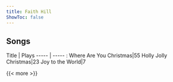 ```yaml
---
title: Faith Hill
ShowToc: false
---
```


## Songs
Title | Plays 
----- | ----- : 
Where Are You Christmas|55
Holly Jolly Christmas|23
Joy to the World|7

{{< more >}}